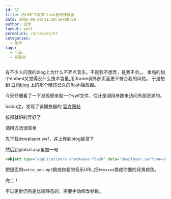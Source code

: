 ```yaml
---
id: 57
title: 给LBS^2添加flash音乐播放器
date: 2006-06-26T11:50:56+00:00
author: 愆伏
layout: post
permalink: /archives/57
categories:
  - 技术
tags:
  - 产品
  - 互联网
---
```

有不少人问我的blog上为什么不弄点音乐，不是我不想弄，是我不会。。
单纯的加个embed又觉得没什么技术含量,用iframe调外部页面更不符合我的风格。
于是想到 [白鸦blog](http://www.uicom.net/blog) 上的那个睽违已久的flash播放器。
  
今天仔细看了一下发现原来就一个swf文件，估计是调用参数来访问外部资源的。
  
baidu之，发现了该播放器的 [官方网站](http://www.alsacreations.fr/mp3-dewplayer.html)
  
按部就班的弄好了
  
调用方法很简单
  
先下载dewplayer.swf，并上传到blog目录下
  
然后到global.asp里加一句

```html
<object type="application/x-shockwave-flash" data="dewplayer.swf?son=votre_son.mp3" width="200" height="20" bgcolor="#xxxxxx"><param name="movie" value="dewplayer.swf?son=votre_son.mp3"><param name="bgcolor" value="#xxxxxx"></object>
```
把里面的`votre_son.mp3`换成你要的音乐URL,把`#xxxxxx`换成你要的背景颜色。
  
完工！
  
不过更新仍然是比较静态的，需要手动修改参数。